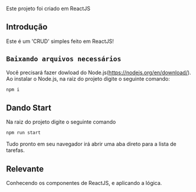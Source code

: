 Este projeto foi criado em ReactJS

## Introdução

Este é um 'CRUD' simples feito em ReactJS!

## `Baixando arquivos necessários`

Você precisará fazer dowload do Node.js(https://nodejs.org/en/download/).
Ao instalar o Node.js, na raiz do projeto digite o seguinte comando:

```bash
npm i
```

## Dando Start

Na raiz do projeto digite o seguinte comando

```bash
npm run start
```
Tudo pronto em seu navegador irá abrir uma aba direto para a lista de tarefas.

## Relevante

Conhecendo os componentes de ReactJS, e aplicando a lógica.

